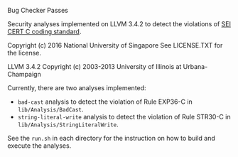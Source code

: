 Bug Checker Passes

Security analyses implemented on LLVM 3.4.2 to detect the violations of
[SEI CERT C coding standard](https://www.securecoding.cert.org/confluence/display/c/SEI+CERT+C+Coding+Standard).

Copyright (c) 2016 National University of Singapore
See LICENSE.TXT for the license.

LLVM 3.4.2 Copyright (c) 2003-2013 University of Illinois at Urbana-Champaign

Currently, there are two analyses implemented:
* `bad-cast` analysis to detect the violation of Rule EXP36-C in `lib/Analysis/BadCast`.
* `string-literal-write` analysis to detect the violation of Rule STR30-C in `lib/Analysis/StringLiteralWrite`.

See the `run.sh` in each directory for the instruction on how to build and execute the analyses.


